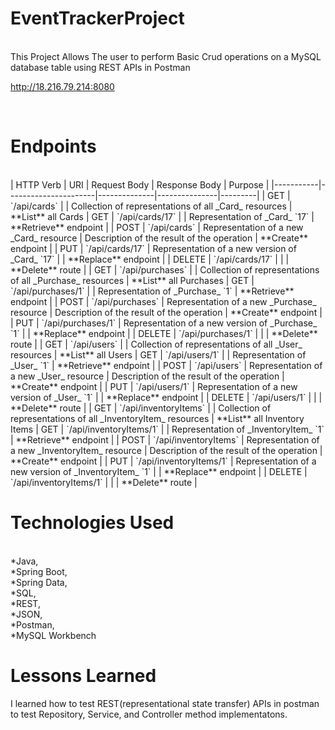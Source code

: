 # EventTrackerProject

<br>
This Project Allows The user to perform Basic Crud operations on a MySQL database table using REST APIs in Postman<br>

http://18.216.79.214:8080<br> 

<br>

# Endpoints

<br>
	| HTTP Verb | URI                  | Request Body | Response Body | Purpose |
|-----------|----------------------|--------------|---------------|---------|
| GET       | `/api/cards`      |              | Collection of representations of all _Card_ resources | **List** all Cards
| GET       | `/api/cards/17`   |              | Representation of _Card_ `17` | **Retrieve** endpoint |
| POST      | `/api/cards`      | Representation of a new _Card_ resource | Description of the result of the operation | **Create** endpoint |
| PUT       | `/api/cards/17`   | Representation of a new version of _Card_ `17` | | **Replace** endpoint |
| DELETE    | `/api/cards/17`   |              | | **Delete** route |
| GET       | `/api/purchases`  |              | Collection of representations of all _Purchase_ resources | **List** all Purchases
| GET       | `/api/purchases/1` |              | Representation of _Purchase_ `1` | **Retrieve** endpoint |
| POST      | `/api/purchases`   | Representation of a new _Purchase_ resource | Description of the result of the operation | **Create** endpoint |
| PUT       | `/api/purchases/1` | Representation of a new version of _Purchase_ `1` | | **Replace** endpoint |
| DELETE    | `/api/purchases/1` |              | | **Delete** route |
| GET       | `/api/users`     |              | Collection of representations of all _User_ resources | **List** all Users
| GET       | `/api/users/1`   |              | Representation of _User_ `1` | **Retrieve** endpoint |
| POST      | `/api/users`     | Representation of a new _User_ resource | Description of the result of the operation | **Create** endpoint |
| PUT       | `/api/users/1`   | Representation of a new version of _User_ `1` | | **Replace** endpoint |
| DELETE    | `/api/users/1`   |              | | **Delete** route |
| GET       | `/api/inventoryItems`     |              | Collection of representations of all _InventoryItem_ resources | **List** all Inventory Items
| GET       | `/api/inventoryItems/1`   |              | Representation of _InventoryItem_ `1` | **Retrieve** endpoint |
| POST      | `/api/inventoryItems`     | Representation of a new _InventoryItem_ resource | Description of the result of the operation | **Create** endpoint |
| PUT       | `/api/inventoryItems/1`   | Representation of a new version of _InventoryItem_ `1` | | **Replace** endpoint |
| DELETE    | `/api/inventoryItems/1`   |              | | **Delete** route |
	

# Technologies Used

<br>
*Java,<br>
*Spring Boot,<br> 
*Spring Data,<br> 
*SQL,<br> 
*REST,<br> 
*JSON,<br> 
*Postman,<br> 
*MySQL Workbench<br>

# Lessons Learned

I learned how to test REST(representational state transfer) APIs in postman<br> to test Repository, Service, and Controller method implementatons.